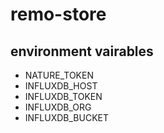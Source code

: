 # remo-store

## environment vairables
* NATURE_TOKEN
* INFLUXDB_HOST
* INFLUXDB_TOKEN
* INFLUXDB_ORG
* INFLUXDB_BUCKET
